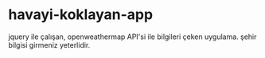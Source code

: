 # havayi-koklayan-app
jquery ile çalışan, openweathermap API'si ile bilgileri çeken uygulama. şehir bilgisi girmeniz yeterlidir.
